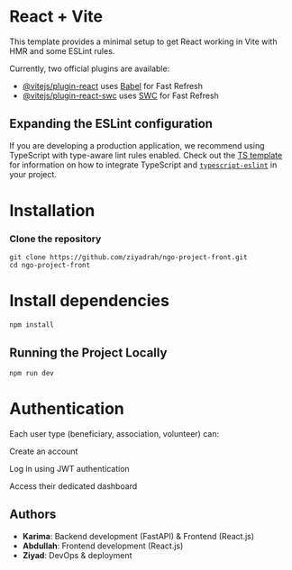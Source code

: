 # React + Vite

This template provides a minimal setup to get React working in Vite with HMR and some ESLint rules.

Currently, two official plugins are available:

- [@vitejs/plugin-react](https://github.com/vitejs/vite-plugin-react/blob/main/packages/plugin-react) uses [Babel](https://babeljs.io/) for Fast Refresh
- [@vitejs/plugin-react-swc](https://github.com/vitejs/vite-plugin-react/blob/main/packages/plugin-react-swc) uses [SWC](https://swc.rs/) for Fast Refresh

## Expanding the ESLint configuration

If you are developing a production application, we recommend using TypeScript with type-aware lint rules enabled. Check out the [TS template](https://github.com/vitejs/vite/tree/main/packages/create-vite/template-react-ts) for information on how to integrate TypeScript and [`typescript-eslint`](https://typescript-eslint.io) in your project.
# Installation

### Clone the repository

```
git clone https://github.com/ziyadrah/ngo-project-front.git
cd ngo-project-front
```
# Install dependencies
```
npm install
```
## Running the Project Locally
```
npm run dev
```
# Authentication
Each user type (beneficiary, association, volunteer) can:

Create an account

Log in using JWT authentication

Access their dedicated dashboard

##  Authors

- **Karima**: Backend development (FastAPI) & Frontend (React.js)  
- **Abdullah**: Frontend development (React.js)  
- **Ziyad**: DevOps & deployment

